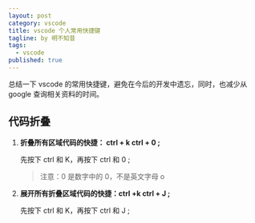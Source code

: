 ```yaml
---
layout: post
category: vscode
title: vscode 个人常用快捷键
tagline: by 明不知昔
tags: 
  - vscode
published: true
---
```


总结一下 vscode 的常用快捷键，避免在今后的开发中遗忘，同时，也减少从 google 查询相关资料的时间。

<!--more-->

## 代码折叠

1. **折叠所有区域代码的快捷： ctrl + k      ctrl + 0 ;**

   先按下  ctrl 和 K，再按下 ctrl 和 0 ;

   > 注意：0 是数字中的 0，不是英文字母 o

2. **展开所有折叠区域代码的快捷：ctrl +k      ctrl + J ;**

   先按下  ctrl 和 K，再按下 ctrl 和 J ;

